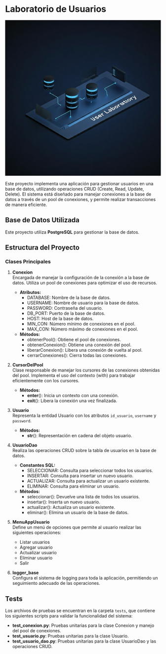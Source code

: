 # Laboratorio de Usuarios

![](docs/lab_user.jfif)


Este proyecto implementa una aplicación para gestionar usuarios en una base de datos, utilizando operaciones CRUD (Create, Read, Update, Delete). El sistema está diseñado para manejar conexiones a la base de datos a través de un pool de conexiones, y permite realizar transacciones de manera eficiente.

## Base de Datos Utilizada
Este proyecto utiliza **PostgreSQL** para gestionar la base de datos.

## Estructura del Proyecto

### Clases Principales

1. **Conexion**  
   Encargada de manejar la configuración de la conexión a la base de datos. Utiliza un pool de conexiones para optimizar el uso de recursos.
   - **Atributos:**
     - DATABASE: Nombre de la base de datos.
     - USERNAME: Nombre de usuario para la base de datos.
     - PASSWORD: Contraseña del usuario.
     - DB_PORT: Puerto de la base de datos.
     - HOST: Host de la base de datos.
     - MIN_CON: Número mínimo de conexiones en el pool.
     - MAX_CON: Número máximo de conexiones en el pool.
   - **Métodos:**
     - obtenerPool(): Obtiene el pool de conexiones.
     - obtenerConexion(): Obtiene una conexión del pool.
     - liberarConexion(): Libera una conexión de vuelta al pool.
     - cerrarConexiones(): Cierra todas las conexiones.

2. **CursorDelPool**  
   Clase responsable de manejar los cursores de las conexiones obtenidas del pool. Implementa el uso del contexto (with) para trabajar eficientemente con los cursores.
   - **Métodos:**
     - __enter__(): Inicia un contexto con una conexión.
     - __exit__(): Libera la conexión una vez finalizada.

3. **Usuario**  
   Representa la entidad Usuario con los atributos `id_usuario`, `username` y `password`.
   - **Métodos:**
     - __str__(): Representación en cadena del objeto usuario.

4. **UsuarioDao**  
   Realiza las operaciones CRUD sobre la tabla de usuarios en la base de datos.
   - **Constantes SQL:**
     - SELECCIONAR: Consulta para seleccionar todos los usuarios.
     - INSERTAR: Consulta para insertar un nuevo usuario.
     - ACTUALIZAR: Consulta para actualizar un usuario existente.
     - ELIMINAR: Consulta para eliminar un usuario.
   - **Métodos:**
     - seleccionar(): Devuelve una lista de todos los usuarios.
     - insertar(): Inserta un nuevo usuario.
     - actualizar(): Actualiza un usuario existente.
     - eliminar(): Elimina un usuario de la base de datos.

5. **MenuAppUsuario**  
   Define un menú de opciones que permite al usuario realizar las siguientes operaciones:
   - Listar usuarios
   - Agregar usuario
   - Actualizar usuario
   - Eliminar usuario
   - Salir

6. **logger_base**  
   Configura el sistema de logging para toda la aplicación, permitiendo un seguimiento adecuado de las operaciones.

## Tests
Los archivos de pruebas se encuentran en la carpeta `tests`, que contiene los siguientes scripts para validar la funcionalidad del sistema:
- **test_conexion.py**: Pruebas unitarias para la clase Conexion y manejo del pool de conexiones.
- **test_usuario.py**: Pruebas unitarias para la clase Usuario.
- **test_usuario_dao.py**: Pruebas unitarias para la clase UsuarioDao y las operaciones CRUD.

